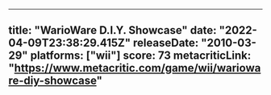 
---
title: "WarioWare D.I.Y. Showcase"
date: "2022-04-09T23:38:29.415Z"
releaseDate: "2010-03-29"
platforms: ["wii"]
score: 73
metacriticLink: "https://www.metacritic.com/game/wii/warioware-diy-showcase"
---
